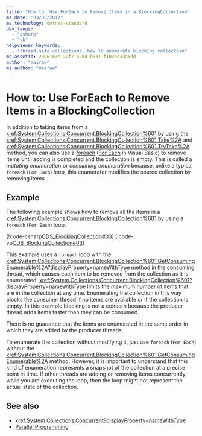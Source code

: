 ```yaml
---
title: "How to: Use ForEach to Remove Items in a BlockingCollection"
ms.date: "03/30/2017"
ms.technology: dotnet-standard
dev_langs: 
  - "csharp"
  - "vb"
helpviewer_keywords: 
  - "thread-safe collections, how to enumerate blocking collectoin"
ms.assetid: 2096103c-22f7-420d-b631-f102bc33a6dd
author: "mairaw"
ms.author: "mairaw"
---
```

# How to: Use ForEach to Remove Items in a BlockingCollection
In addition to taking items from a <xref:System.Collections.Concurrent.BlockingCollection%601> by using the <xref:System.Collections.Concurrent.BlockingCollection%601.Take%2A> and <xref:System.Collections.Concurrent.BlockingCollection%601.TryTake%2A> method, you can also use a [foreach](~/docs/csharp/language-reference/keywords/foreach-in.md) ([For Each](~/docs/visual-basic/language-reference/statements/for-each-next-statement.md) in Visual Basic) to remove items until adding is completed and the collection is empty. This is called a *mutating enumeration* or *consuming enumeration* because, unlike a typical `foreach` (`For Each`) loop, this enumerator modifies the source collection by removing items.  
  
## Example  
 The following example shows how to remove all the items in a <xref:System.Collections.Concurrent.BlockingCollection%601> by using a `foreach` (`For Each`) loop.  
  
 [!code-csharp[CDS_BlockingCollection#03](../../../../samples/snippets/csharp/VS_Snippets_Misc/cds_blockingcollection/cs/example03.cs#03)]
 [!code-vb[CDS_BlockingCollection#03](../../../../samples/snippets/visualbasic/VS_Snippets_Misc/cds_blockingcollection/vb/enumeratebc.vb#03)]  
  
 This example uses a `foreach` loop with the <xref:System.Collections.Concurrent.BlockingCollection%601.GetConsumingEnumerable%2A?displayProperty=nameWithType> method in the consuming thread, which causes each item to be removed from the collection as it is enumerated. <xref:System.Collections.Concurrent.BlockingCollection%601?displayProperty=nameWithType> limits the maximum number of items that are in the collection at any time. Enumerating the collection in this way blocks the consumer thread if no items are available or if the collection is empty. In this example blocking is not a concern because the producer thread adds items faster than they can be consumed.  
  
 There is no guarantee that the items are enumerated in the same order in which they are added by the producer threads.  
  
 To enumerate the collection without modifying it, just use `foreach` (`For Each`) without the <xref:System.Collections.Concurrent.BlockingCollection%601.GetConsumingEnumerable%2A> method. However, it is important to understand that this kind of enumeration represents a snapshot of the collection at a precise point in time. If other threads are adding or removing items concurrently while you are executing the loop, then the loop might not represent the actual state of the collection.  
  
## See also

- <xref:System.Collections.Concurrent?displayProperty=nameWithType>
- [Parallel Programming](../../../../docs/standard/parallel-programming/index.md)
